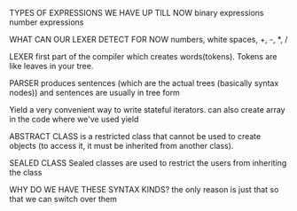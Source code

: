 TYPES OF EXPRESSIONS WE HAVE UP TILL NOW
binary expressions
number expressions

WHAT CAN OUR LEXER DETECT FOR NOW
numbers, white spaces, +, -, \*, /

LEXER
first part of the compiler which creates words(tokens). Tokens are like leaves in your tree.

PARSER
produces sentences (which are the actual trees (basically syntax nodes)) and sentences are usually in tree form

Yield
a very convenient way to write stateful iterators. can also create array in the code where we've used yield

ABSTRACT CLASS
is a restricted class that cannot be used to create objects (to access it, it must be inherited from another class).

SEALED CLASS
Sealed classes are used to restrict the users from inheriting the class

WHY DO WE HAVE THESE SYNTAX KINDS?
the only reason is just that so that we can switch over them
